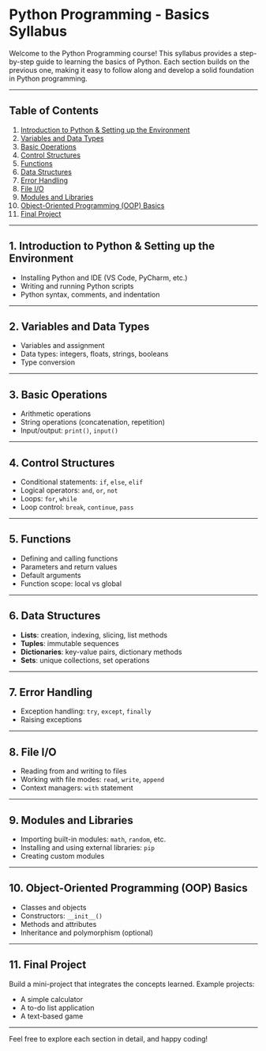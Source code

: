 # Python Programming - Basics Syllabus

Welcome to the Python Programming course! This syllabus provides a step-by-step guide to learning the basics of Python. Each section builds on the previous one, making it easy to follow along and develop a solid foundation in Python programming.

---

## Table of Contents

1. [Introduction to Python & Setting up the Environment](#1-introduction-to-python--setting-up-the-environment)
2. [Variables and Data Types](#2-variables-and-data-types)
3. [Basic Operations](#3-basic-operations)
4. [Control Structures](#4-control-structures)
5. [Functions](#5-functions)
6. [Data Structures](#6-data-structures)
7. [Error Handling](#7-error-handling)
8. [File I/O](#8-file-io)
9. [Modules and Libraries](#9-modules-and-libraries)
10. [Object-Oriented Programming (OOP) Basics](#10-object-oriented-programming-oop-basics)
11. [Final Project](#11-final-project)

---

## 1. Introduction to Python & Setting up the Environment

- Installing Python and IDE (VS Code, PyCharm, etc.)
- Writing and running Python scripts
- Python syntax, comments, and indentation

---

## 2. Variables and Data Types

- Variables and assignment
- Data types: integers, floats, strings, booleans
- Type conversion

---

## 3. Basic Operations

- Arithmetic operations
- String operations (concatenation, repetition)
- Input/output: `print()`, `input()`

---

## 4. Control Structures

- Conditional statements: `if`, `else`, `elif`
- Logical operators: `and`, `or`, `not`
- Loops: `for`, `while`
- Loop control: `break`, `continue`, `pass`

---

## 5. Functions

- Defining and calling functions
- Parameters and return values
- Default arguments
- Function scope: local vs global

---

## 6. Data Structures

- **Lists**: creation, indexing, slicing, list methods
- **Tuples**: immutable sequences
- **Dictionaries**: key-value pairs, dictionary methods
- **Sets**: unique collections, set operations

---

## 7. Error Handling

- Exception handling: `try`, `except`, `finally`
- Raising exceptions

---

## 8. File I/O

- Reading from and writing to files
- Working with file modes: `read`, `write`, `append`
- Context managers: `with` statement

---

## 9. Modules and Libraries

- Importing built-in modules: `math`, `random`, etc.
- Installing and using external libraries: `pip`
- Creating custom modules

---

## 10. Object-Oriented Programming (OOP) Basics

- Classes and objects
- Constructors: `__init__()`
- Methods and attributes
- Inheritance and polymorphism (optional)

---

## 11. Final Project

Build a mini-project that integrates the concepts learned. Example projects:
- A simple calculator
- A to-do list application
- A text-based game

---

Feel free to explore each section in detail, and happy coding!
